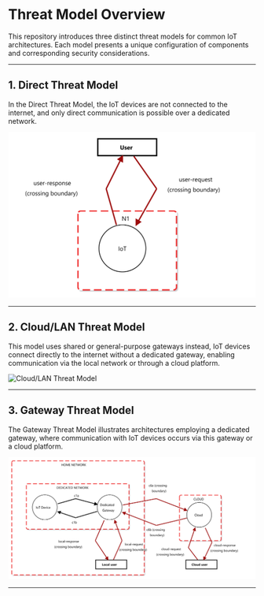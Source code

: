 # Threat Model Overview

This repository introduces three distinct threat models for common IoT architectures. Each model presents a unique configuration of components and corresponding security considerations.

---

## 1. Direct Threat Model

In the Direct Threat Model, the IoT devices are not connected to the internet, and only direct communication is possible over a dedicated network.


![Edge Direct Model](./edge-direct.png)

---

## 2. Cloud/LAN Threat Model

This model uses shared or general-purpose gateways instead,  IoT devices connect directly to the internet without a dedicated gateway, enabling communication via the local network or through a cloud platform.



![Cloud/LAN Threat Model](./no_DGW.png)

---

## 3. Gateway Threat Model

The Gateway Threat Model illustrates architectures employing a dedicated gateway, where communication with IoT devices occurs via this gateway or a cloud platform.



![Gateway Threat Model](./DGW.png)

---